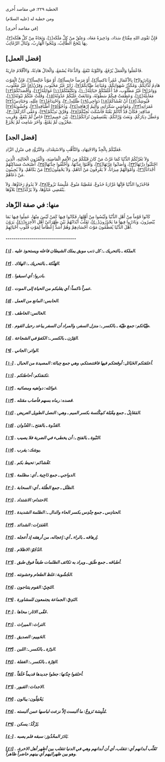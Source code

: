   الخطبة  ٢٢٩: في مقاصد أُخرى	

ومن خطبة له (عليه السلام)

[في مقاصد أُخرى]

فَإِنَّ تَقْوَى اللهِ مِفْتَاحُ سَدَاد، وَذَخِيرَةُ مَعَاد، وَعِتْقٌ منْ كلِّ مَلَكَة[[١\]](https://arabic.balaghah.net/node/737#_ftn1)، وَنَجَاةٌ مِنْ كلِّ هَلَكَة[[٢\]](https://arabic.balaghah.net/node/737#_ftn2)، بِهَا يَنْجَحُ الطَّالِبُ، وَيَنْجُوا الْهَارِبُ، وَتُنَالُ الرَّغَائِبُ.

## [فضل العمل]

فَاعْمَلُوا وَالْعَمَلُ يُرْفَعُ، وَالتَّوْبَةُ تَنْفَعُ، وَالدُّعَاءُ يُسْمَعُ، وَالْحَالُ هَادِئَةٌ، وَالاَْقْلامُ جَارِيَةٌ.

وَبَادِرُوا[[٣\]](https://arabic.balaghah.net/node/737#_ftn3) بِالاَْعْمَالِ عُمُراً نَاكسِاً[[٤\]](https://arabic.balaghah.net/node/737#_ftn4)، أَوْ مَرَضاً حَابِساً[[٥\]](https://arabic.balaghah.net/node/737#_ftn5)، أَوْ مَوْتاً خَالِساً[[٦\]](https://arabic.balaghah.net/node/737#_ftn6)، فَإِنَّ الْمَوْتَ هَادِمُ لَذَّاتِكُمْ، وَمُكَدِّرُ شَهَوَاتِكُمْ، وَمُبَاعِدُ طِيَّاتِكُمْ[[٧\]](https://arabic.balaghah.net/node/737#_ftn7)، زَائِرٌ غَيْرُ مَحْبُوب، وَقِرْنٌ[[٨\]](https://arabic.balaghah.net/node/737#_ftn8) غَيْرُ مَغْلُوب، وَوَاترٌ[[٩\]](https://arabic.balaghah.net/node/737#_ftn9) غَيْرُ مَطْلُوب، قَدْ أَعْلَقَتْكُمْ حَبَائِلُهُ[[١٠\]](https://arabic.balaghah.net/node/737#_ftn10)، وَتَكَنَّفَتْكُمْ[[١١\]](https://arabic.balaghah.net/node/737#_ftn11) غَوَائِلُهُ[[١٢\]](https://arabic.balaghah.net/node/737#_ftn12)، وَأَقْصَدَتْكُمْ[[١٣\]](https://arabic.balaghah.net/node/737#_ftn13) مَعَابِلُهُ[[١٤\]](https://arabic.balaghah.net/node/737#_ftn14)، وَعَظُمَتْ فِيكُمْ سَطْوَتُهُ، وَتَتَابَعَتْ عَلَيْكُمْ عَدْوَتُهُ[[١٥\]](https://arabic.balaghah.net/node/737#_ftn15)، وَقَلَّتْ عَنْكُمْ نَبْوَتُهُ[[١٦\]](https://arabic.balaghah.net/node/737#_ftn16)، فَيُوشِكُ[[١٧\]](https://arabic.balaghah.net/node/737#_ftn17) أَنْ تَغْشَاكُمْ[[١٨\]](https://arabic.balaghah.net/node/737#_ftn18) دَوَاجِى[[١٩\]](https://arabic.balaghah.net/node/737#_ftn19) ظُلَلِهِ[[٢٠\]](https://arabic.balaghah.net/node/737#_ftn20)، وَاحْتِدَامُ[[٢١\]](https://arabic.balaghah.net/node/737#_ftn21) عِلَلِهِ، وَحَنَادِسُ[[٢٢\]](https://arabic.balaghah.net/node/737#_ftn22) غَمَرَاتِهِ[[٢٣\]](https://arabic.balaghah.net/node/737#_ftn23)، وَغَوَاشِي سَكَرَاتِهِ، وَأَلِيمُ إِرْهَاقِهِ[[٢٤\]](https://arabic.balaghah.net/node/737#_ftn24)، وَدُجُوُّ[[٢٥\]](https://arabic.balaghah.net/node/737#_ftn25) أَطْبَاقِهِ[[٢٦\]](https://arabic.balaghah.net/node/737#_ftn26)، وَجُشُوبَةُ[[٢٧\]](https://arabic.balaghah.net/node/737#_ftn27) مَذَاقِهِ; فَكَأَنْ قَدْ أَتْاكُمْ بَغْتَةً فَأَسْكَتَ نَجِيَّكُمْ[[٢٨\]](https://arabic.balaghah.net/node/737#_ftn28)، وَفَرَّقَ نَدِيَّكُمْ[[٢٩\]](https://arabic.balaghah.net/node/737#_ftn29)، وَعَفَّى آثَارَكُمْ[[٣٠\]](https://arabic.balaghah.net/node/737#_ftn30)، وَعَطَّلَ دِيَارَكُمْ، وَبَعَثَ وُرَّاثَكُمْ، يَقْتَسِمُونَ تُرَاثَكُمْ[[٣١\]](https://arabic.balaghah.net/node/737#_ftn31)، بَيْنَ حَمِيم[[٣٢\]](https://arabic.balaghah.net/node/737#_ftn32) خَاصٍّ لَمْ يَنْفَعْ، وَقَرِيب مَحْزُون لَمْ يَمْنَعْ، وَآخَرَ شَامِت لَمْ يَجْزَعْ.

## [فضل الجد]

فَعَلَيْكُمْ بِالْجِدِّ وَالاجْتِهَادِ، وَالتَّأَهُّبِ وَالاسْتِعْدَادِ، وَالتَّزَوُّدِ فِي مَنْزِلِ الزَّادِ.

وَلاَ تَغُرَّنَّكُمُ الدُّنْيَا كَمَا غَرَّتْ مَنْ كَانَ  قَبْلَكُمْ مِنَ الاُْمَمِ الْمَاضِيَةِ، وَالْقُرُونِ الْخَالِيَةِ،  الَّذِينَ احْتَلَبُوا دِرَّتَهَا[[٣٣\]](https://arabic.balaghah.net/node/737#_ftn33)، وَأصَابُوا غِرَّتَهَا[[٣٤\]](https://arabic.balaghah.net/node/737#_ftn34)، وَأَفْنَوْا عِدَّتَهَا، وَأَخْلَقُوا جِدَّتَهَا[[٣٥\]](https://arabic.balaghah.net/node/737#_ftn35)، أَصْبَحَتْ مَسَاكِنُهُمْ أَجْدَاثاً[[٣٦\]](https://arabic.balaghah.net/node/737#_ftn36)، وَأَمْوَالُهُمْ مِيرَاثاً، لاَ يَعْرِفُونَ مَنْ أَتَاهُمْ، وَلاَ يَحْفِلُونَ[[٣٧\]](https://arabic.balaghah.net/node/737#_ftn37) مَنْ بَكَاهُمْ، وَلاَ يُجِيبُونَ مَنْ دَعَاهُمْ.

فَاحْذَرُوا الدُّنْيَا فَإِنَّهَا غَرَّارَةٌ خَدُوعٌ، مُعْطِيَةٌ مَنُوعٌ، مُلْبِسَةٌ نَزُوعٌ[[٣٨\]](https://arabic.balaghah.net/node/737#_ftn38)، لاَ يَدُومُ رَخَاؤُهَا، وَلاَ يَنْقَضِي عَنَاؤُهَا، وَلاَ يَرْكُدُ[[٣٩\]](https://arabic.balaghah.net/node/737#_ftn39) بَلاَؤُهَا.

## منها: في صفة الزّهاد

كَانُوا قَوْماً مِنْ أَهْلِ الدُّنْيَا وَلَيْسُوا مِنْ  أَهْلِهَا، فَكَانُوا فِيهَا كَمَنْ لَيْسَ مِنْهَا، عَمِلُوا فِيهَا بَمَا يُبْصِرُونَ، وَبَادَرُوا فِيهَا مَا يَحْذَرُونَ[[٤٠\]](https://arabic.balaghah.net/node/737#_ftn40)، تَقَلَّبُ أَبْدَانُهُمْ بَيْنَ ظَهْرَانَيْ أَهْلِ الاْخِرَةِ[[٤١\]](https://arabic.balaghah.net/node/737#_ftn41)، يَرَوْنَ أَهْلَ الدُّنْيَا يُعَظِّمُونَ مَوْتَ أَجْسَادِهِمْ وَهُمْ أَشدُّ إِعْظَاماً لِمَوْتِ قُلُوبِ أَحْيَائِهِمْ.

##### -----------------------------------

##### [[١\]](https://arabic.balaghah.net/node/737#_ftnref1) . الملكة ـ بالتحريك ـ: كل ذنب موبق يملك الشيطان فاعله ويستحوذ عليه.

##### [[٢\]](https://arabic.balaghah.net/node/737#_ftnref2) . الهَلَكة ـ بالتحريك ـ: الهلاك.

##### [[٣\]](https://arabic.balaghah.net/node/737#_ftnref3) . بادروا: أي اسبقوا.

##### [[٤\]](https://arabic.balaghah.net/node/737#_ftnref4) . عمراً ناكساً: أي يقلبكم من الحياة إلى الموت.

##### [[٥\]](https://arabic.balaghah.net/node/737#_ftnref5) . الحابس: المانع من العمل.

##### [[٦\]](https://arabic.balaghah.net/node/737#_ftnref6) . الخالس: الخاطف.

##### [[٧\]](https://arabic.balaghah.net/node/737#_ftnref7) . طِيّاتكم: جمع طِيّة ـ بالكسر ـ: منزل السفر، والمراد أن السفر يباعد رحيل القوم.

##### [[٨\]](https://arabic.balaghah.net/node/737#_ftnref8) . القِرْن ـ بالكسر ـ: الكفؤ في الشجاعة.

##### [[٩\]](https://arabic.balaghah.net/node/737#_ftnref9) . الواتر: الجاني.

##### [[١٠\]](https://arabic.balaghah.net/node/737#_ftnref10) . أعلقتكم الحَبَائل: أوقعتكم فيها فاقتنصتكم، وهي جمع حِبالة: المصيدة من الحبال.

##### [[١١\]](https://arabic.balaghah.net/node/737#_ftnref11) . تكنفتكم: أحاطتكم.

##### [[١٢\]](https://arabic.balaghah.net/node/737#_ftnref12) . غوائله: دواهيه ومصائبه.

##### [[١٣\]](https://arabic.balaghah.net/node/737#_ftnref13) . قصده: رماه بسهم فأصاب مقتله.

##### [[١٤\]](https://arabic.balaghah.net/node/737#_ftnref14) . المَعَابِلُ ـ جمع مِعْبَلة كمِكْنَسة بكسر الميم ـ وهي: النصل الطويل العريض.

##### [[١٥\]](https://arabic.balaghah.net/node/737#_ftnref15) . العَدْوة ـ بالفتح ـ: العُدْوان.

##### [[١٦\]](https://arabic.balaghah.net/node/737#_ftnref16) . النَبْوة ـ بالفتح ـ: أن يخطىء في الضربة فلا يصيب.

##### [[١٧\]](https://arabic.balaghah.net/node/737#_ftnref17) . يوشك: يقرب.

##### [[١٨\]](https://arabic.balaghah.net/node/737#_ftnref18) . تَغْشاكم: تحيط بكم.

##### [[١٩\]](https://arabic.balaghah.net/node/737#_ftnref19) . الدواجي ـ جمع دَاجِية ـ أي: مظلمة.

##### [[٢٠\]](https://arabic.balaghah.net/node/737#_ftnref20) . الظلَل ـ جمع الظُلة ـ أي: السحابة.

##### [[٢١\]](https://arabic.balaghah.net/node/737#_ftnref21) . الاحتدام: الاشتداد.

##### [[٢٢\]](https://arabic.balaghah.net/node/737#_ftnref22) . الحنادِس ـ جمع حِنْدِس بكسر الحاء والدال ـ: الظلمة الشديدة.

##### [[٢٣\]](https://arabic.balaghah.net/node/737#_ftnref23) . الغَمَرَات: الشدائد.

##### [[٢٤\]](https://arabic.balaghah.net/node/737#_ftnref24) . إرهاقه ـ بالراء ـ أي: إعجاله، من أرهقه إذ أَعجله.

##### [[٢٥\]](https://arabic.balaghah.net/node/737#_ftnref25) . الدُجُوّ: الاظلام.

##### [[٢٦\]](https://arabic.balaghah.net/node/737#_ftnref26) . أطباقه ـ جمع طَبَق ـ ويراد به تكاثف الظلمات طبقاً فوق طبق.

##### [[٢٧\]](https://arabic.balaghah.net/node/737#_ftnref27) . الجُشُوبة: غلظ الطعام وخشونته.

##### [[٢٨\]](https://arabic.balaghah.net/node/737#_ftnref28) . النَجِيّ: القوم يتناجون.

##### [[٢٩\]](https://arabic.balaghah.net/node/737#_ftnref29) . النَدِيّ: الجماعة يجتمعون للمشاورة.

##### [[٣٠\]](https://arabic.balaghah.net/node/737#_ftnref30) . عَفّى الاثار: محاها.

##### [[٣١\]](https://arabic.balaghah.net/node/737#_ftnref31) . التراث: الميراث.

##### [[٣٢\]](https://arabic.balaghah.net/node/737#_ftnref32) . الحَمِيم: الصديق.

##### [[٣٣\]](https://arabic.balaghah.net/node/737#_ftnref33) . الدِرّة ـ بالكسر ـ: اللبن.

##### [[٣٤\]](https://arabic.balaghah.net/node/737#_ftnref34) . الغِرّة ـ بالكسر ـ: الغفلة.

##### [[٣٥\]](https://arabic.balaghah.net/node/737#_ftnref35) . أخلقوا جِدّتها: جعلوا جديدها قديماً خَلَقاً.

##### [[٣٦\]](https://arabic.balaghah.net/node/737#_ftnref36) . الاجداث: القبور.

##### [[٣٧\]](https://arabic.balaghah.net/node/737#_ftnref37) . يَحْفِلُون: يبالون.

##### [[٣٨\]](https://arabic.balaghah.net/node/737#_ftnref38) . مُلْبِسَة نَزوعٌ: ما ألبست إلاّ نزعت لباسها عمن ألبسته.

##### [[٣٩\]](https://arabic.balaghah.net/node/737#_ftnref39) . يَرْكُدُ: يسكن.

##### [[٤٠\]](https://arabic.balaghah.net/node/737#_ftnref40) . بَادَرَ المحْذُورَ: سبقه فلم يصبه.

##### [[٤١\]](https://arabic.balaghah.net/node/737#_ftnref41) . تَقَلّب أبدانهم أي: تتقلب، أي أن أبدانهم وهي في الدنيا تتقلب بين أظهر أهل الاخرة، وهو بين ظهرانَيهم أي بينهم حاضراً ظاهراً. 
